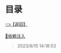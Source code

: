 # 目录  


[👈【返回】](/--目录--/Unity笔记/游戏性系统/--目录--游戏性系统)  


[📜依赖注入](/Unity笔记/游戏性系统/游戏设计模式/依赖注入)  







> 2023/8/15 14:18:53

